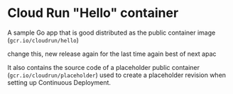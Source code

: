 # Cloud Run "Hello" container

A sample Go app that is good
distributed as the public container image (`gcr.io/cloudrun/hello`) 

change this, new release again for the last time again best of next apac 

It also contains the source code of a placeholder public container
(`gcr.io/cloudrun/placeholder`)  used to create a placeholder revision when setting up 
Continuous Deployment.



